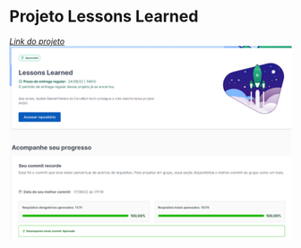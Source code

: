 # Projeto Lessons Learned

_[Link do projeto](https://aysllanferreira.github.io/Projeto-01-Lessons-Learned/)_
![Project Lessons Learned](./lessonslearned.png)